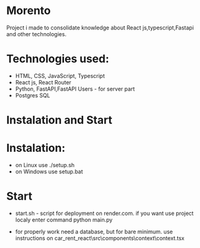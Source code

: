 # Morento

Project i made to consolidate knowledge about React js,typescript,Fastapi and other technologies.

# Technologies used:

- HTML, CSS, JavaScript, Typescript
- React js, React Router
- Python, FastAPI,FastAPI Users - for server part
- Postgres SQL

# Instalation and Start

# Instalation:

- on Linux use ./setup.sh
- on Windows use setup.bat

# Start

- start.sh - script for deployment on render.com. if you want use project localy enter command python main.py

- for properly work need a database, but for bare minimum. use instructions on car_rent_react\src\components\context\context.tsx
